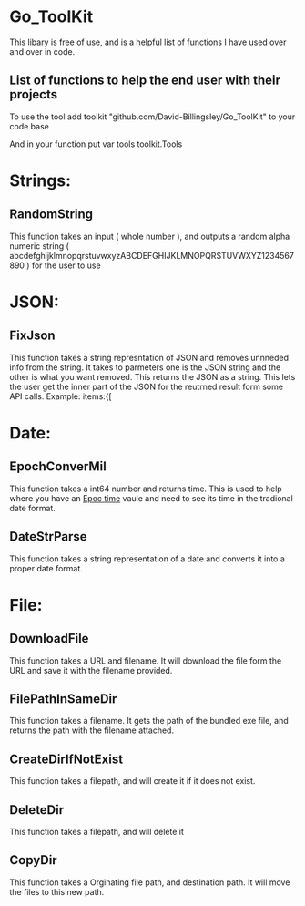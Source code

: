 # Go_ToolKit
  This libary is free of use, and is a helpful list of functions I have used over and over in code.

## List of functions to help the end user with their projects
  To use the tool add toolkit "github.com/David-Billingsley/Go_ToolKit" to your code base

  And in your function put var tools toolkit.Tools

# Strings:
## RandomString
  This function takes an input ( whole number ), and outputs a random alpha numeric string ( abcdefghijklmnopqrstuvwxyzABCDEFGHIJKLMNOPQRSTUVWXYZ1234567890 ) for the user to use

# JSON:
## FixJson
  This function takes a string represntation of JSON and removes unnneded info from the string. It takes to parmeters one is the JSON string and the other is what you want removed. This returns the JSON as a string.
  This lets the user get the inner part of the JSON for the reutrned result form some API calls.
    Example:
      items:{[

# Date:
## EpochConverMil
  This function takes a int64 number and returns time.  This is used to help where you have an [Epoc time]( https://www.epochconverter.com/ ) vaule and need to see its time in the tradional date format.

## DateStrParse
  This function takes a string representation of a date and converts it into a proper date format.

# File:
## DownloadFile
  This function takes a URL and filename.  It will download the file form the URL and save it with the filename provided.

## FilePathInSameDir
  This function takes a filename.  It gets the path of the bundled exe file, and returns the path with the filename attached. 

## CreateDirIfNotExist
  This function takes a filepath, and will create it if it does not exist.

## DeleteDir
  This function takes a filepath, and will delete it

## CopyDir
  This function takes a Orginating file path, and destination path.  It will move the files to this new path.